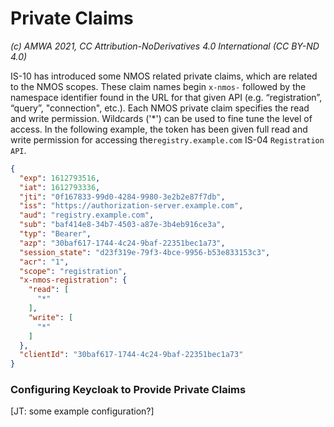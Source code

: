 
# Private Claims
_(c) AMWA 2021, CC Attribution-NoDerivatives 4.0 International (CC BY-ND 4.0)_

IS-10 has introduced some NMOS related private claims, which are related to the NMOS scopes. These claim names begin `x-nmos-` followed by the namespace identifier found in the URL for that given API (e.g. “registration”, “query”,  "connection", etc.). Each NMOS private claim specifies the read and write permission.  Wildcards ('*') can be used to fine tune the level of access. In the following example, the token has been given full read and write permission for accessing the`registry.example.com` IS-04 `Registration API`.
```json
{
  "exp": 1612793516,
  "iat": 1612793336,
  "jti": "0f167833-99d0-4284-9980-3e2b2e87f7db",
  "iss": "https://authorization-server.example.com",
  "aud": "registry.example.com",
  "sub": "baf414e8-34b7-4503-a87e-3b4eb916ce3a",
  "typ": "Bearer",
  "azp": "30baf617-1744-4c24-9baf-22351bec1a73",
  "session_state": "d23f319e-79f3-4bce-9956-b53e833153c3",
  "acr": "1",
  "scope": "registration",
  "x-nmos-registration": {
    "read": [
      "*"
    ],
    "write": [
      "*"
    ]
  },
  "clientId": "30baf617-1744-4c24-9baf-22351bec1a73"
}
```
### Configuring Keycloak to Provide Private Claims
[JT: some example configuration?]
<!--stackedit_data:
eyJoaXN0b3J5IjpbLTIyODQ0MTQwNyw3ODYyODg5ODVdfQ==
-->